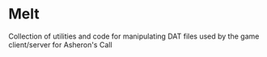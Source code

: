 # Melt
Collection of utilities and code for manipulating DAT files used by the game client/server for Asheron's Call
